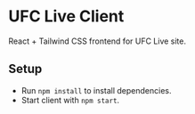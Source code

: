 # UFC Live Client

React + Tailwind CSS frontend for UFC Live site.

## Setup
- Run `npm install` to install dependencies.
- Start client with `npm start`.
